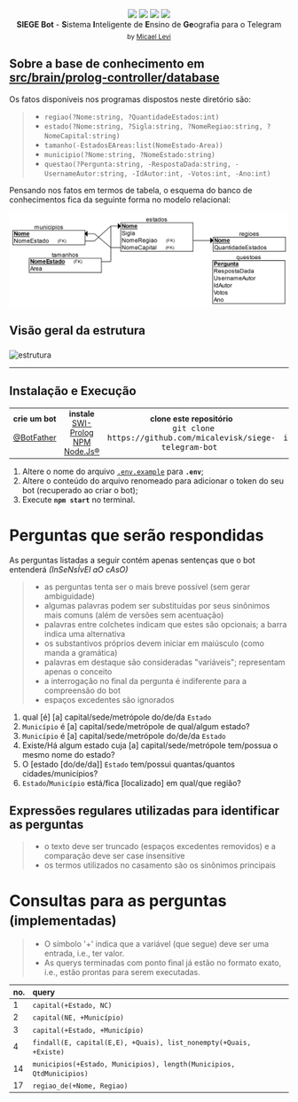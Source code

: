 <div align="center">
  <a href="https://telegram.me/SIEGE_BR_bot"><img src="https://img.shields.io/badge/%F0%9F%92%AC%20Telegram-SIEGE__BR__bot-blue.svg?style=flat-square" /></a>
  <a href="https://waffle.io/micalevisk/siege-telegram-bot"><img src="https://badge.waffle.io/micalevisk/siege-telegram-bot.png?columns=all&style=flat-square" /></a>
  <a href="https://heroku.com"><img src="http://heroku-badge.herokuapp.com/?app=siege-telegram-bot&style=flat" /></a>
  <a href="http://micalevisk.mit-license.org"><img src="https://img.shields.io/badge/License-MIT-yellow.svg?style=flat-square" /></a>
  <div><strong>SIEGE Bot</strong> - <b>S</b>istema <b>I</b>nteligente de <b>E</b>nsino de <b>Ge</b>ografia para o Telegram</div>
  <sub>
    by
    <a href="https://github.com/micalevisk">Micael Levi</a>
  </sub>
</div>


## Sobre a base de conhecimento em [src/brain/prolog-controller/database](src/brain/prolog-controller/database)

Os fatos disponíveis nos programas dispostos neste diretório são:
> - `regiao(?Nome:string, ?QuantidadeEstados:int)`
> - `estado(?Nome:string, ?Sigla:string, ?NomeRegiao:string, ?NomeCapital:string)`
> - `tamanho(-EstadosEAreas:list(NomeEstado-Area))`
> - `municipio(?Nome:string, ?NomeEstado:string)`
> - `questao(?Pergunta:string, -RespostaDada:string, -UsernameAutor:string, -IdAutor:int, -Votos:int, -Ano:int)`

Pensando nos fatos em termos de tabela, o esquema do banco de conhecimentos fica da seguinte forma no modelo relacional:

<!-- diagrama feito em  https://erdplus.com -->
<img alt="diagrama RIR" src="docs/diagrams/diagrama-integridade-referencial.png" align="middle" width="780">

## Visão geral da estrutura
<!-- diagrama feito em  https://www.draw.io -->
<img alt="estrutura" src="docs/diagrams/arquitetura-visão-geral.png" align="middle">


-------------

## Instalação e Execução
<div align="center">
  <table align="center">
    <tr align="center">
      <td align="center">
        <b>crie um bot</b>
        <div>
          &nbsp; &nbsp; <a href="http://t.me/BotFather">@BotFather</a> &nbsp; &nbsp;
        </div>
      </td>
      <td align="center">
        <b>instale</b>
        <div><a href="http://www.swi-prolog.org" title="para o uso da linguagem Prolog">SWI-Prolog</a></div>
        <div><a href="https://www.npmjs.com/get-npm" title="framework base">NPM</a></div>
        <div><a href="https://nodejs.org" title="framework base">Node.Js&reg;</a></div>
      </td>
      <td align="center">
        <b>clone este repositório</b>
        <div>
          &nbsp; <kbd>git clone https://github.com/micalevisk/siege-telegram-bot</kbd> &nbsp;
        </div>
      </td>
      <td align="center">
        <b>🙏</b>
        <div>
          &nbsp; &nbsp; <kbd>npm install</kbd> &nbsp; &nbsp;
        </div>
      </td>
    </tr>
  </table>
</div>

1. Altere o nome do arquivo [`.env.example`](.env.example) para **`.env`**;
3. Altere o conteúdo do arquivo renomeado para adicionar o token do seu bot (recuperado ao criar o bot);
2. Execute **`npm start`** no terminal.


# Perguntas que serão respondidas
As perguntas listadas a seguir contém apenas sentenças que o bot entenderá _(InSeNsÍvEl aO cAsO)_
> - as perguntas tenta ser o mais breve possível (sem gerar ambiguidade)
> - algumas palavras podem ser substituídas por seus sinônimos mais comuns (além de versões sem acentuação)
> - palavras entre colchetes indicam que estes são opcionais; a barra indica uma alternativa
> - os substantivos próprios devem iniciar em maiúsculo (como manda a gramática)
> - palavras em destaque são consideradas "variáveis"; representam apenas o conceito
> - a interrogação no final da pergunta é indiferente para a compreensão do bot
> - espaços excedentes são ignorados

<!-- ORDEM MANTIDA PELO RIVESCRIPT COM PADRÕES MAIS ESPECÍCIOS PRIMEIRO -->
1. qual [é] [a] capital/sede/metrópole do/de/da `Estado`
2. `Município` é [a] capital/sede/metrópole de qual/algum estado?
3. `Município` é [a] capital/sede/metrópole do/de/da `Estado`
4. Existe/Há algum estado cuja [a] capital/sede/metrópole tem/possua o mesmo nome do estado?
14. O [estado [do/de/da]] `Estado` tem/possui quantas/quantos cidades/municípios?
17. `Estado`/`Município` está/fica [localizado] em qual/que região?

<!--§
### *Capitais dos Estados Brasileiros*
~1. Qual [a] capital do/de/da `Estado`?
~2. Qual [a] capital do Brasil?
~3. [A] cidade/município [do/de] `Municipio` é capital do/de/da `Estado`?
~4. Existe/Há algum estado cuja [a] capital tem/possui o mesmo nome do estado?
5. `Municipio` é a/o capital de qual estado?
6. `Municipio` é a/o capital de algum estado?
7. `Municipio` é a/o capital do/de/da `Estado`?

### *Estados e Regiões*
8.  Qual [é] [o] estado [que] tem/possui mais cidades/municípios?
9.  Qual [é] [o] estado [que] tem/possui menos cidades/municípios?
10. Quais estados [brasileiros] estão no/na [região] `Regiao`?
11. Quais [são] [as] regiões [que] possuem até `Numero` estados?
12. Quantos estados [o] Brasil tem/possui?
13. Quantos estados a/o [região] `Regiao` delimita?
~14. Quantas/Quantos cidades/municípios o estado [do/de/da] `Estado` tem/possui?
15. [A/O cidade/município do/de] `Municipio` está/fica em qual estado?
16. [A/O estado/cidade/município do/de/da] `Estado`/`Municipio` está/fica na região `Regiao`?
~17. [A/O estado do/de/da] `Estado`/`Municipio` está/fica em qual região?

### *Tamanho Territorial (estados)*
18. Qual [é] [o] tamanho territorial do/de/da `Estado`?
19. Qual estado tem/possui [o] menor tamanho [territorial]?
20. Qual estado tem/possui [o] maior tamanho [territorial]?
21. Qual [é] [o] tamanho territorial do Brasil?
22. Quais [são] os estados de maior e menor tamanho [territorial]?
-->

<!--
### *Contingente Populacional* **(sem dados)**
24. Qual é a população do/de `Estado`?
25. Qual é a população da região `Regiao`?
26. Qual é o estado com maior população?
27. Qual é o estado com menor população?
28. Qual é a população do `Municipio`?
29. Existem estados com população inferior a `Numero` habitantes?
-->

<!--
### *Limites e Fronteiras dos Estados Brasileiros* **(sem dados)**
30. Que estados fazem fronteira com o estado `Estado`?
31. Qual é o estado que faz fronteira com mais estados?
32. Qual é o estado que faz fronteira com menos estados?
33. Quais são os estados que são banhados pelo mar?
34. Quais são as capitais brasileiras que ficam em ilhas?
35. Existe algum estado que faz fronteira com apenas um estado?
36. Descreva um caminho rodoviário entre o estado do/de `Estado1` e `Estado2`, sem sair das fronteiras do Brasil.
-->

<!--§
### *Extras*
36. O que [o/a] `Estado`/`Municipio`/`Regiao` é para o Brasil?
37. Qual [é] a bandeira do/de/da `Estado`/Brasil?
-->

## Expressões regulares utilizadas para identificar as perguntas
> - o texto deve ser truncado (espaços excedentes removidos) e a comparação deve ser case insensitive
> - os termos utilizados no casamento são os sinônimos principais

<!--§
| no. | regex |
|:----|:------|
| 1   | `^(?:qual) .*\bcapital\b.+d[oea] (.+)`
| 2   | `^(?:qual) .*\b(capital)\b.+do (brasil)\b.+`
| 3   | `^.*\bmunicípio (?:d[oe] )?(.+) é capital d[oea] (.+)`
| 4   | `^(existe) .*algum estado cuja .*\bcapital .+ mesmo nome .*\bd[oe] .+`
| 5   | `(.+) é (?:[ao] .*)?capital de qual estado\b.+`
| 6   | `(.+) é (?:[ao] .*)?capital de algum estado\b.+`
| 7   | `(.+) é (?:[ao] .*)?capital d[oea] (.+)`
| 8   | `^(?:qual) .*\b(estado) .+ (mais) (municípios)\b.+`
| 9   | `^(?:qual) .*\b(estado) .+ (menos) (municípios)\b.+`
| 10  | `^(?:quais) estados .*\bestão (.+)`
| 11  | `^(?:quais) .*\bregiões .*\bpossuem .*\baté (\d+) estados\b.+`
| 12  | `^(?:quantos) (estados) .*\b(brasil) (tem)\b.+`
| 13  | `^(?:quantos) estados .*\b(?:região)? (.+) delimita\b.+`
| 14  | `^(?:quant[oa]s) municípios [oa]? (?:estado )?(.+) tem\b.+`
| 15  | `^(.+) fica .+ qual estado\b.+`
| 16  | `^(.+) fica .*\bna região (.+)`
| 17  | `^(.+) fica .+ qual região\b.+`
| 18  | `^(?:qual) .*\btamanho territorial d[oea] estado (.+)`
| 19  | `^(?:qual) estado .+ menor tamanho\b.+`
| 20  | `^(?:qual) estado .+ maior tamanho\b.+`
| 21  | `^(?:qual) .*\btamanho territorial do brasil\b.+`
| 22  | `^(?:quais) .+ (estados) .+ (maior) e (menor) (tamanho)\b.+`
| 36  | `^(?:o que) (.+) é para .*\bbrasil\b.+`
| 37  | `^(?:qual) .+ bandeira d[oea] (.+)`
-->

# Consultas para as perguntas <small>(implementadas)</small>
> - O símbolo '+' indica que a variável (que segue) deve ser uma entrada, i.e., ter valor.
> - As querys terminadas com ponto final já estão no formato exato, i.e., estão prontas para serem executadas.

| no. | query |
|:----|:------|
| 1   | `capital(+Estado, NC)`
| 2   | `capital(NE, +Município)`
| 3   | `capital(+Estado, +Município)`
| 4   | `findall(E, capital(E,E), +Quais), list_nonempty(+Quais, +Existe)`
| 14  | `municipios(+Estado, Municipios), length(Municipios, QtdMunicipios)`
| 17  | `regiao_de(+Nome, Regiao)`


<!--§
| no. | query | saída |
|:----|:------|------:|
| 1   | `capital(+Estado, NomeCapital)`                                             | __NomeCapital__                  |
| 2   | `capital(brasil, Capital).`                                                 | __Capital__                      |
| 3   | `capital(+Estado, +Municipio)`                                              | _boolean_                        |
| 4   | `findall(E, capital(E,E), Quais), list_nonempty(Quais, Existe).`            | __Existe__                       |
| 5   | `capital(NomeEstado, +Municipio)`                                           | __NomeEstado__                   |
| 6   | `capital(Estado, +Municipio)`                                               | __Estado__                       |
| 7   | `capital(+Estado, +Municipio)`                                              | _boolean_                        |
| 8   | `estados_municipios(_, E), first(E, Estado-QtdMunicipios).`                 | __Estado__, __QtdMunicipios__    |
| 9   | `estados_municipios(_, E), last(E, Estado-QtdMunicipios).`                  | __Estado__, __QtdMunicipios__    |
| 10  | `findall(E, estado(E,_,+Regiao,_), ListaEstados)`                           | __ListaEstados__                 |
| 11  | `findall(R, (regiao(R, Q), Q =< +Numero), ListaRegioes)`                    | __ListaRegioes__                 |
| 12  | `findall(QtdEstados, regiao(_, QtdEstados), L), sum_list(L, QtdEstados).`   | __QtdEstados__                   |
| 13  | `regiao(+Regiao, QtdEstados)`                                               | __QtdEstados__                   |
| 14  | `municipios(+Estado, Municipios), length(Municipios, QtdMunicipios)`        | __QtdMunicipios__                |
| 15  | `municipio(+Municipio, Estado)`                                             | __Estado__                       |
| 16  | `regiao_de(+Nome, +Regiao)`                                                 | _boolean_                        |
| 17  | `regiao_de(+Nome, Regiao)`                                                  | __Regiao__                       |
| 18  | `tamanho(+Estado, Tamanho)`                                                 | __Tamanho__                      |
| 19  | `menor_area(MenorArea, MenorEstado).`                                       | __MenorEstado__                  |
| 20  | `maior_area(MaiorArea, MaiorEstado).`                                       | __MaiorEstado__                  |
| 21  | `tamanho(brasil, TamanhoTotal).`                                            | __TamanhoTotal__                 |
| 22  | `maior_area(MaiorArea, MaiorEstado), menor_area(MenorArea, MenorEstado).`   | __MaiorEstado__, __MenorEstado__ |
| 36  | `relacao(+Nome, Relacao)`                                                   | __Relacao__                      |
-->
